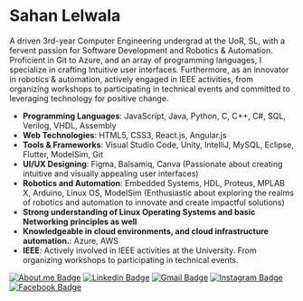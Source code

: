 # Sahan Lelwala

A driven 3rd-year Computer Engineering undergrad at the UoR, SL, with a fervent passion for
Software Development and Robotics & Automation. Proficient in Git to Azure, and an array of
programming languages, I specialize in crafting Intuitive user interfaces. Furthermore, as an
innovator in robotics & automation, actively engaged in IEEE activities, from organizing workshops
to participating in technical events and committed to leveraging technology for positive change.

- **Programming Languages**: JavaScript, Java, Python, C, C++, C#, SQL, Verilog, VHDL, Assembly
- **Web Technologies**: HTML5, CSS3, React.js, Angular.js
- **Tools & Frameworks**: Visual Studio Code, Unity, IntelliJ, MySQL, Eclipse, Flutter, ModelSim, Git
- **UI/UX Designing**: Figma, Balsamiq, Canva (Passionate about creating intuitive and visually appealing user interfaces)
-  **Robotics and Automation**: Embedded Systems, HDL, Proteus, MPLAB X, Arduino, Linux OS, ModelSim (Enthusiastic about exploring the realms of robotics and automation to innovate and create impactful solutions)
-  **Strong understanding of Linux Operating Systems and basic Networking principles as well**
-  **Knowledgeable in cloud environments, and cloud infrastructure automation.**: Azure, AWS
- **IEEE**: Actively involved in IEEE activities at the University. From organizing workshops to participating in technical events.

[![About.me Badge](https://img.shields.io/badge/-sahanlelwala.me-B4B4B8?style=flat-square&logo=About.me&logoColor=white&link=https://sahanlelwala.me)](https://sahanlelwala.me)
[![Linkedin Badge](https://img.shields.io/badge/-Sahan_Lelwala-0077B5?style=flat-square&logo=Linkedin&logoColor=white&lik=https://www.linkedin.com/in/sahan-lelwala/)](https://www.linkedin.com/in/sahan-lelwala/)
[![Gmail Badge](https://img.shields.io/badge/-sahanrashmikaslk@gmail.com-c71610?style=flat-square&logo=Gmail&logoColor=white&link=mailto:sahanrashmikaslk@gmail.com)](mailto:sahanrashmiksaslk@gmail.com)
[![Instagram Badge](https://img.shields.io/badge/-_rash_98sl_-FF3B92?style=flat-square&logo=Instagram&logoColor=white&link=https://www.instagram.com/_rash_98sl_/)](https://www.instagram.com/_rash_98sl_/)
[![Facebook Badge](https://img.shields.io/badge/-Sahan_Rashmika-1877F2?style=flat-square&logo=Facebook&logoColor=white&link=https://www.facebook.com/sahan.rashmika.921/)](https://www.facebook.com/sahan.rashmika.921/)


